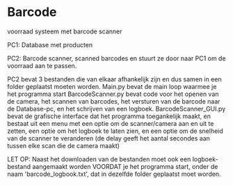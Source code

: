 # Barcode
voorraad systeem met barcode scanner

PC1: Database met producten

PC2: Barcode scanner, scanned barcodes en stuurt ze door naar PC1 om de voorraad aan te passen.

PC2 bevat 3 bestanden die van elkaar afhankelijk zijn en dus samen in een folder geplaatst moeten worden. 
Main.py bevat de main loop waarmee je het programma start
BarcodeScanner.py bevat code voor het openen van de camera, het scannen van barcodes, het versturen van de barcode naar de Database-pc, en het schrijven van een logboek.
BarcodeScanner_GUI.py bevat de grafische interface dat het programma toegankelijk maakt, en bestaat uit een menu met een optie om de scanner/camera aan en uit te zetten, een optie om het logboek te laten zien, en een optie om de snelheid van de scanner te veranderen (de delay geeft het aantal secondes aan tussen elke scan die de camera maakt)

LET OP: Naast het downloaden van de bestanden moet ook een logboek-bestand aangemaakt worden VOORDAT je het programma start, onder de naam 'barcode_logbook.txt', dat in dezelfde folder geplaatst moet worden. 
